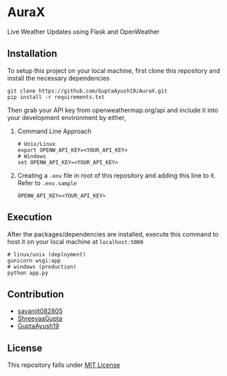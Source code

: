 # AuraX
Live Weather Updates using Flask and OpenWeather 

## Installation
To setup this project on your local machine, first clone this repository and install the necessary dependencies
```
git clone https://github.com/GuptaAyush19/AuraX.git
pip install -r requirements.txt
```
Then grab your API key from openweathermap.org/api and include it into your development environment by either,
1. Command Line Approach
    ```
    # Unix/Linux
    export OPENW_API_KEY=<YOUR_API_KEY>
    # Windows
    set OPENW_API_KEY=<YOUR_API_KEY>
    ```
2. Creating a `.env` file in root of this repository and adding this line to it. Refer to `.env.sample`
    ```
    OPENW_API_KEY=<YOUR_API_KEY>
    ```

## Execution
After the packages/dependencies are installed, execute this command to host it on your local machine at `localhost:5000`
```
# linux/unix (deployment)
gunicorn wsgi:app
# windows (production)
python app.py
```

## Contribution
* [sayanjit082805](https://github.com/sayanjit082805)
* [ShreeyaaGupta](https://github.com/ShreeyaaGupta)
* [GuptaAyush19](https://github.com/GuptaAyush19)

## License
This repository falls under [MIT License](https://github.com/GuptaAyush19/AuraX/blob/master/LICENSE)